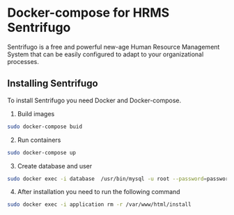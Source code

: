 # Docker-compose for HRMS Sentrifugo

Sentrifugo is a free and powerful new-age Human Resource Management System that can be easily configured to adapt to your organizational processes.

## Installing Sentrifugo

To install Sentrifugo you need Docker and Docker-compose.

1) Build images

```bash
sudo docker-compose buid
```

2) Run containers
```bash
sudo docker-compose up
```

3) Create database and user
```bash
sudo docker exec -i database  /usr/bin/mysql -u root --password=password < db/dump.txt
```

4) After installation you need to run the following command
```bash
sudo docker exec -i application rm -r /var/www/html/install
```